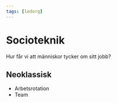 ```yaml
---
tags: [ledorg]
---
```

# Socioteknik
Hur får vi att människor tycker om sitt jobb?

## Neoklassisk
- Arbetsrotation
- Team